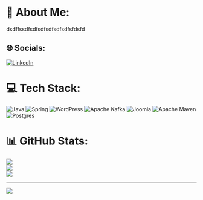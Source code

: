# 💫 About Me:
dsdffssdfsdfsdfsdfsdfsdfsfdsfd


## 🌐 Socials:
[![LinkedIn](https://img.shields.io/badge/LinkedIn-%230077B5.svg?logo=linkedin&logoColor=white)](https://linkedin.com/in/dcasasas) 

# 💻 Tech Stack:
![Java](https://img.shields.io/badge/java-%23ED8B00.svg?style=for-the-badge&logo=openjdk&logoColor=white) ![Spring](https://img.shields.io/badge/spring-%236DB33F.svg?style=for-the-badge&logo=spring&logoColor=white) ![WordPress](https://img.shields.io/badge/WordPress-%23117AC9.svg?style=for-the-badge&logo=WordPress&logoColor=white) ![Apache Kafka](https://img.shields.io/badge/Apache%20Kafka-000?style=for-the-badge&logo=apachekafka) ![Joomla](https://img.shields.io/badge/joomla-%235091CD.svg?style=for-the-badge&logo=joomla&logoColor=white) ![Apache Maven](https://img.shields.io/badge/Apache%20Maven-C71A36?style=for-the-badge&logo=Apache%20Maven&logoColor=white) ![Postgres](https://img.shields.io/badge/postgres-%23316192.svg?style=for-the-badge&logo=postgresql&logoColor=white)
# 📊 GitHub Stats:
![](https://github-readme-stats.vercel.app/api?username=sdsdfsdf&theme=dark&hide_border=true&include_all_commits=false&count_private=true)<br/>
![](https://github-readme-streak-stats.herokuapp.com/?user=sdsdfsdf&theme=dark&hide_border=true)<br/>
![](https://github-readme-stats.vercel.app/api/top-langs/?username=sdsdfsdf&theme=dark&hide_border=true&include_all_commits=false&count_private=true&layout=compact)

---
[![](https://visitcount.itsvg.in/api?id=sdsdfsdf&icon=0&color=0)](https://visitcount.itsvg.in)
